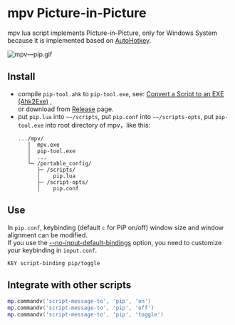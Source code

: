 # mpv Picture-in-Picture
mpv lua script implements Picture-in-Picture, only for Windows System because it is implemented based on [AutoHotkey](https://www.autohotkey.com/).

![mpv—pip.gif](https://github.com/verygoodlee/mpv-pip/blob/master/mpv—pip.gif)

## Install
- compile `pip-tool.ahk` to `pip-tool.exe`, see: [Convert a Script to an EXE (Ahk2Exe)](https://www.autohotkey.com/docs/v2/Scripts.htm#ahk2exe) ,\
  or download from [Release](https://github.com/verygoodlee/mpv-pip/releases) page.
- put `pip.lua` into `~~/scripts`, put `pip.conf` into `~~/scripts-opts`, put `pip-tool.exe` into root directory of mpv，like this: 
    ```
    .../mpv/
       │  mpv.exe 
       │  pip-tool.exe
       │  ...
       └─ /portable_config/
          ├─ /scripts/
          │    pip.lua
          ├─ /script-opts/
          │    pip.conf
    ```
## Use
In `pip.conf`, keybinding (default `c` for PiP on/off) window size and window alignment can be modified.\
If you use the [--no-input-default-bindings](https://mpv.io/manual/stable/#options-no-input-default-bindings) option, you need to customize your keybinding in `input.conf`.
```
KEY script-binding pip/toggle
```

## Integrate with other scripts
```lua
mp.commandv('script-message-to', 'pip', 'on')
mp.commandv('script-message-to', 'pip', 'off')
mp.commandv('script-message-to', 'pip', 'toggle')
```

